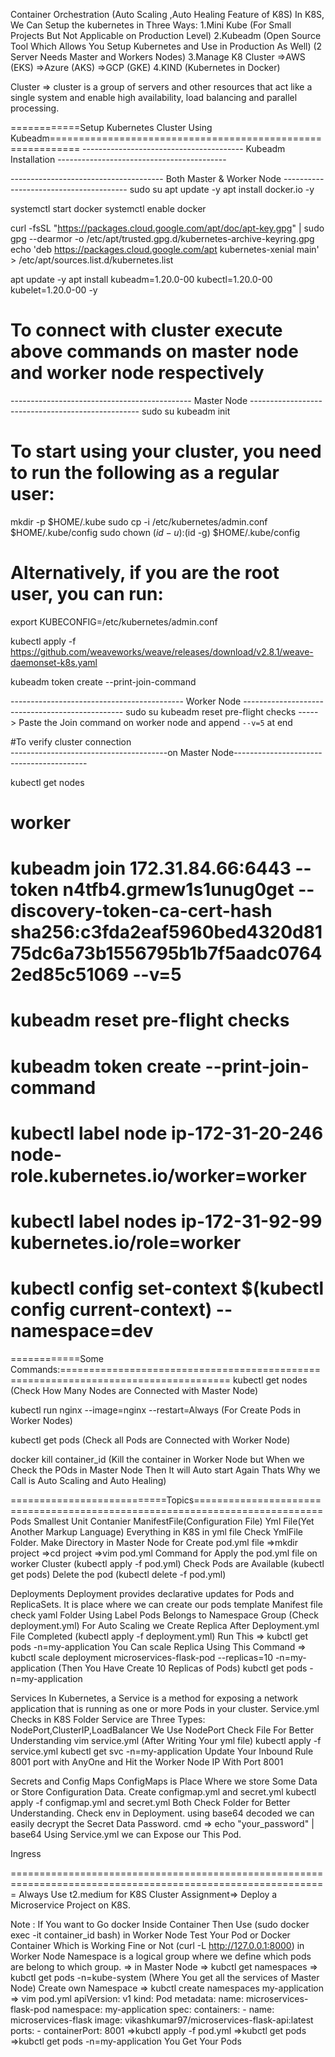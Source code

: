 Container Orchestration
(Auto Scaling ,Auto Healing Feature of K8S)
In K8S, We Can Setup the kubernetes in Three Ways:
1.Mini Kube (For Small Projects But Not Applicable on Production Level)
2.Kubeadm (Open Source Tool Which Allows You Setup Kubernetes and Use in Production As Well) (2 Server Needs Master and Workers Nodes)
3.Manage K8 Cluster
  =>AWS (EKS)
  =>Azure (AKS)
  =>GCP (GKE)
4.KIND (Kubernetes in Docker)

Cluster => cluster is a group of servers and other resources that act like a single system and enable high availability, load balancing and parallel processing.

============Setup Kubernetes Cluster Using Kubeadm===========================================================
---------------------------------------- Kubeadm Installation ------------------------------------------ 

-------------------------------------- Both Master & Worker Node ---------------------------------------
sudo su
apt update -y
apt install docker.io -y

systemctl start docker
systemctl enable docker

curl -fsSL "https://packages.cloud.google.com/apt/doc/apt-key.gpg" | sudo gpg --dearmor -o /etc/apt/trusted.gpg.d/kubernetes-archive-keyring.gpg
echo 'deb https://packages.cloud.google.com/apt kubernetes-xenial main' > /etc/apt/sources.list.d/kubernetes.list

apt update -y
apt install kubeadm=1.20.0-00 kubectl=1.20.0-00 kubelet=1.20.0-00 -y

# To connect with cluster execute above commands on master node and worker node respectively
--------------------------------------------- Master Node -------------------------------------------------- 
sudo su
kubeadm init

# To start using your cluster, you need to run the following as a regular user:
  mkdir -p $HOME/.kube
  sudo cp -i /etc/kubernetes/admin.conf $HOME/.kube/config
  sudo chown $(id -u):$(id -g) $HOME/.kube/config

# Alternatively, if you are the root user, you can run:
  export KUBECONFIG=/etc/kubernetes/admin.conf
  
kubectl apply -f https://github.com/weaveworks/weave/releases/download/v2.8.1/weave-daemonset-k8s.yaml

kubeadm token create --print-join-command
  

------------------------------------------- Worker Node ------------------------------------------------ 
sudo su
kubeadm reset pre-flight checks
-----> Paste the Join command on worker node and append `--v=5` at end

#To verify cluster connection  
---------------------------------------on Master Node-----------------------------------------

kubectl get nodes 


# worker
# kubeadm join 172.31.84.66:6443 --token n4tfb4.grmew1s1unug0get     --discovery-token-ca-cert-hash sha256:c3fda2eaf5960bed4320d8175dc6a73b1556795b1b7f5aadc07642ed85c51069 --v=5
# kubeadm reset pre-flight checks
# kubeadm token create --print-join-command
# kubectl label node ip-172-31-20-246 node-role.kubernetes.io/worker=worker
# kubectl label nodes ip-172-31-92-99 kubernetes.io/role=worker
# kubectl config set-context $(kubectl config current-context) --namespace=dev


============Some Commands:===================================================================================
kubectl get nodes (Check How Many Nodes are Connected with Master Node)

kubectl run nginx --image=nginx --restart=Always (For Create Pods in Worker Nodes)

kubectl get pods (Check all Pods are Connected with Worker Node)

docker kill container_id (Kill the container in Worker Node but When we Check the POds in Master Node Then It will Auto start Again Thats Why we Call is Auto Scaling and Auto Healing)

===========================Topics============================================================================
Pods
    Smallest Unit Contanier
    ManifestFile(Configuration File)
    Yml File(Yet Another Markup Language)
    Everything in K8S in yml file
    Check YmlFile Folder.
    Make Directory in Master Node for Create pod.yml file
    =>mkdir project
    =>cd project
    =>vim pod.yml
    Command for Apply the pod.yml file on worker Cluster (kubectl apply -f pod.yml)
    Check Pods are Available (kubectl get pods)
    Delete the pod (kubectl delete -f pod.yml)

Deployments
    Deployment provides declarative updates for Pods and ReplicaSets.
    It is place where we can create our pods template
    Manifest file check yaml Folder
    Using Label Pods Belongs to Namespace Group (Check deployment.yml)
    For Auto Scaling we Create Replica
    After Deployment.yml File Completed (kubectl apply -f deployment.yml)
    Run This => kubctl get pods -n=my-application
    You Can scale Replica Using This Command
    => kubctl scale deployment microservices-flask-pod --replicas=10 -n=my-application (Then You Have Create 10 Replicas of Pods)
    kubctl get pods -n=my-application
    
Services
    In Kubernetes, a Service is a method for exposing a network application that is running as one or more Pods in your cluster.
    Service.yml Checks in K8S Folder
    Service are Three Types:
    NodePort,ClusterIP,LoadBalancer
    We Use NodePort
    Check File For Better Understanding
    vim service.yml (After Writing Your yml file)
    kubectl apply -f service.yml
    kubectl get svc -n=my-application
    Update Your Inbound Rule  8001 port with AnyOne and Hit the Worker Node IP With Port 8001
    
Secrets and Config Maps
    ConfigMaps is Place Where we store Some Data or Store Configuration Data.
    Create configmap.yml and secret.yml
    kubectl apply -f configmap.yml and secret.yml  Both Check Folder for Better Understanding.
    Check env in Deployment.
    using base64 decoded we can easily decrypt the Secret Data Password.
    cmd => echo "your_password" | base64
    Using Service.yml we can Expose our This Pod.

Ingress

=============================================================================================================
Always Use t2.medium for K8S Cluster
Assignment=> Deploy a Microservice Project on K8S.


Note : 
    If You want to Go docker Inside Container Then Use (sudo docker exec -it container_id bash) in Worker Node
    Test Your Pod or Docker Container Which is Working Fine or Not (curl -L http://127.0.0.1:8000) in Worker Node
    Namespace is a logical group where we define which pods are belong to which group. => in Master Node
    => kubctl get namespaces
    => kubctl get pods -n=kube-system (Where You get all the services of Master Node) 
    Create own Namespace
    => kubctl create namespaces my-application
    => vim pod.yml
    apiVersion: v1
    kind: Pod
    metadata:
        name: microservices-flask-pod
        namespace: my-application
    spec:
    containers:
        - name: microservices-flask
        image: vikashkumar97/microservices-flask-api:latest
        ports:
        - containerPort: 8001
    =>kubctl apply -f pod.yml
    =>kubctl get pods
    =>kubctl get pods -n=my-application
        You Get Your Pods
    




